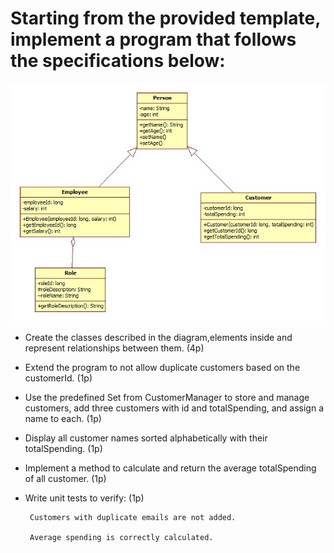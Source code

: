 # Starting from the provided template, implement a program that follows the specifications below:

![Sample image](docs/sample.jpg)

[//]: # (- Create the classes described in the diagram,elements inside and represent relationships between them. &#40;4p&#41;)

[//]: # ()
[//]: # (- Extend the program to not allow duplicate employees based on the employeeId. &#40;1p&#41;)

[//]: # ()
[//]: # (- Use the predefined Set from EmployeeManger to store and manage employees, add three employees with id and salary, and assign a name to each. &#40;1p&#41;)

[//]: # ()
[//]: # (- Display all the employees names and salary. &#40;1p&#41;)

[//]: # ()
[//]: # (- Implement a method to calculate the average salary of all employees and display the average. &#40;1p&#41;)

[//]: # ()
[//]: # (- Write unit tests to verify the correctness of the average salary calculation &#40;1p&#41;.)


- Create the classes described in the diagram,elements inside and represent relationships between them. (4p)

- Extend the program to not allow duplicate customers based on the customerId. (1p)

- Use the predefined Set from CustomerManager to store and manage customers, add three customers with id and totalSpending, and assign a name to each. (1p)

- Display all customer names sorted alphabetically with their totalSpending. (1p)

- Implement a method to calculate and return the average totalSpending of all customer. (1p)

- Write unit tests to verify: (1p)

       Customers with duplicate emails are not added.

       Average spending is correctly calculated.  
